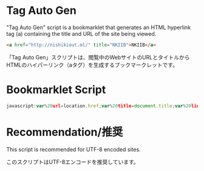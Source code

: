 
# Tag Auto Gen

"Tag Auto Gen" script is a bookmarklet that generates an HTML hyperlink tag (a) containing the title and URL of the site being viewed.

```html
<a href="http://nishikiout.ml/" title="NKIIB">NKIIB</a>
```

「Tag Auto Gen」スクリプトは、閲覧中のWebサイトのURLとタイトルからHTMLのハイパーリンク（aタグ）を生成するブックマークレットです。

# Bookmarklet Script

```javascript
javascript:var%20url=location.href;var%20title=document.title;var%20linkTag%20='%3Ca%20href=%22'+url+'%22%20title=%22'+title+'%22%3E'+title+'%3C/a%3E';var%20x%20=%20prompt('',linkTag);
```

# Recommendation/推奨

This script is recommended for UTF-8 encoded sites.

このスクリプトはUTF-8エンコードを推奨しています。

